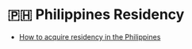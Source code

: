# 🇵🇭 Philippines Residency

* [How to acquire residency in the Philippines](https://tax-free.today/blog/residency-in-the-philippines/)
